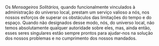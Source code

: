﻿Os <em>Mensageiros Solitários,</em> quando funcionalmente vinculados à administração do universo local, prestam um serviço valioso a nós, nos nossos esforços de superar os obstáculos das limitações do tempo e do espaço. Quando não designados desse modo, nós, do universo local, não temos absolutamente qualquer autoridade sobre eles, mas, ainda então, esses seres singulares estão sempre prontos para ajudar-nos na solução dos nossos problemas e no cumprimento dos nossos mandados.